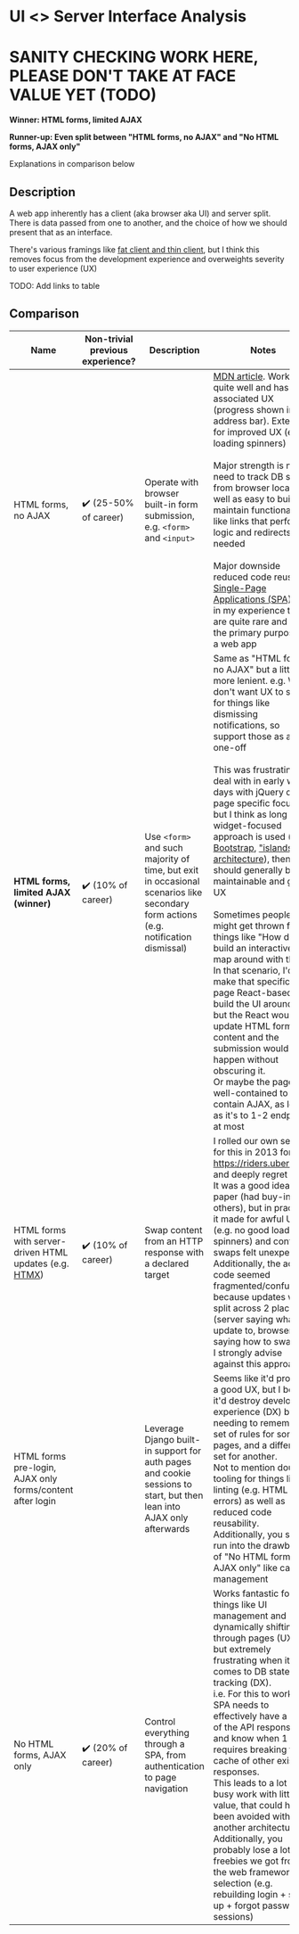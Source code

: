 # UI <> Server Interface Analysis

# SANITY CHECKING WORK HERE, PLEASE DON'T TAKE AT FACE VALUE YET (TODO)

**Winner: HTML forms, limited AJAX**

**Runner-up: Even split between "HTML forms, no AJAX" and "No HTML forms, AJAX only"**

Explanations in comparison below

## Description
A web app inherently has a client (aka browser aka UI) and server split. There is data passed from one to another, and the choice of how we should present that as an interface.

There's various framings like [fat client and thin client](https://www.parallels.com/tips/thin-clients/vs-thick/), but I think this removes focus from the development experience and overweights severity to user experience (UX)

TODO: Add links to table

## Comparison
|                            Name                            | Non-trivial previous experience? |                                                            Description                                                             |                                                                                                                                                                                                                                                                                                                                                                                                                           Notes                                                                                                                                                                                                                                                                                                                                                                                                                           |
|------------------------------------------------------------|----------------------------------|------------------------------------------------------------------------------------------------------------------------------------|-----------------------------------------------------------------------------------------------------------------------------------------------------------------------------------------------------------------------------------------------------------------------------------------------------------------------------------------------------------------------------------------------------------------------------------------------------------------------------------------------------------------------------------------------------------------------------------------------------------------------------------------------------------------------------------------------------------------------------------------------------------------------------------------------------------------------------------------------------------|
| HTML forms, no AJAX                                        | ✔️ (25-50% of career)            | Operate with browser built-in form submission, e.g. `<form>` and `<input>`                                                         | [MDN article][MDN forms]. Works quite well and has good associated UX (progress shown in address bar). Extension for improved UX (e.g. loading spinners)<br/><br/>Major strength is no need to track DB state from browser locally as well as easy to build + maintain functionality like links that perform logic and redirects as needed<br/><br/>Major downside reduced code reuse for [Single-Page Applications (SPA)][MDN SPA], but in my experience these are quite rare and not the primary purpose of a web app                                                                                                                                                                                                                                                                                                                                   |
| **HTML forms, limited AJAX (winner)**                      | ✔️ (10% of career)               | Use `<form>` and such majority of time, but exit in occasional scenarios like secondary form actions (e.g. notification dismissal) | Same as "HTML forms, no AJAX" but a little more lenient. e.g. We don't want UX to suffer for things like dismissing notifications, so support those as a one-off<br/><br/>This was frustrating to deal with in early web days with jQuery due to page specific focus, but I think as long as widget-focused approach is used (e.g. [Bootstrap][], ["islands" architecture][]), then it should generally be maintainable and great UX<br/><br/>Sometimes people might get thrown for things like "How do I build an interactive map around with this?"<br/>In that scenario, I'd make that specific page React-based and build the UI around it, but the React would update HTML form content and the submission would happen without obscuring it.<br/>Or maybe the page is well-contained to self-contain AJAX, as long as it's to 1-2 endpoints at most |
| HTML forms with server-driven HTML updates (e.g. [HTMX][]) | ✔️ (10% of career)               | Swap content from an HTTP response with a declared target                                                                          | I rolled our own setup for this in 2013 for https://riders.uber.com/ and deeply regret it.<br/>It was a good idea on paper (had buy-in from others), but in practice it made for awful UX (e.g. no good loading spinners) and content swaps felt unexpected.<br/>Additionally, the actual code seemed fragmented/confusing because updates were split across 2 places (server saying what to update to, browser saying how to swap).<br/>I strongly advise against this approach                                                                                                                                                                                                                                                                                                                                                                          |
| HTML forms pre-login, AJAX only forms/content after login  |                                  | Leverage Django built-in support for auth pages and cookie sessions to start, but then lean into AJAX only afterwards              | Seems like it'd provide a good UX, but I believe it'd destroy developer experience (DX) by needing to remember 1 set of rules for some pages, and a different set for another.<br/>Not to mention double tooling for things like linting (e.g. HTML errors) as well as reduced code reusability.<br/>Additionally, you still run into the drawbacks of "No HTML forms, AJAX only" like cache management                                                                                                                                                                                                                                                                                                                                                                                                                                                   |
| No HTML forms, AJAX only                                   | ✔️ (20% of career)               | Control everything through a SPA, from authentication to page navigation                                                           | Works fantastic for things like UI management and dynamically shifting through pages (UX), but extremely frustrating when it comes to DB state tracking (DX).<br/>i.e. For this to work, the SPA needs to effectively have a copy of the API responses, and know when 1 save requires breaking the cache of other existing responses.<br/>This leads to a lot of busy work with little value, that could have been avoided with another architecture.<br/>Additionally, you probably lose a lot of freebies we got from the web framework selection (e.g. rebuilding login + sign up + forgot password + sessions)                                                                                                                                                                                                                                        |

[MDN forms]: https://developer.mozilla.org/en-US/docs/Learn/Forms/Your_first_form
[MDN SPA]: https://developer.mozilla.org/en-US/docs/Glossary/SPA
[Bootstrap]: https://getbootstrap.com/
["islands" architecture]: https://www.patterns.dev/posts/islands-architecture
[HTMX]: https://htmx.org/
